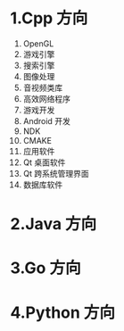 # 1.Cpp 方向

1.   OpenGL
2.   游戏引擎
3.   搜索引擎
4.   图像处理
5.   音视频类库
6.   高效网络程序
7.   游戏开发
8.   Android 开发
9.   NDK
10.   CMAKE
11.   应用软件
12.   Qt 桌面软件
13.   Qt 跨系统管理界面
14.   数据库软件



# 2.Java 方向



# 3.Go 方向



# 4.Python 方向

